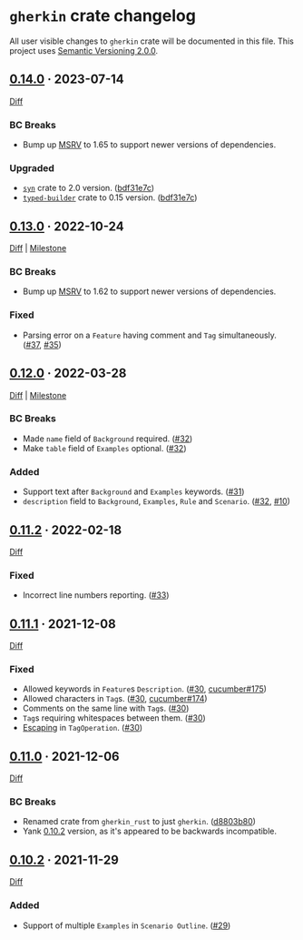 `gherkin` crate changelog
=========================

All user visible changes to `gherkin` crate will be documented in this file. This project uses [Semantic Versioning 2.0.0].




## [0.14.0] · 2023-07-14
[0.14.0]: /../../tree/v0.14.0

[Diff](/../../compare/v0.13.0...v0.14.0)

### BC Breaks

- Bump up [MSRV] to 1.65 to support newer versions of dependencies.

### Upgraded

- [`syn`] crate to 2.0 version. ([bdf31e7c])
- [`typed-builder`] crate to 0.15 version. ([bdf31e7c])

[bdf31e7c]: /../../commit/bdf31e7c093b6a3c74155d140125978cb3f6a4dc




## [0.13.0] · 2022-10-24
[0.13.0]: /../../tree/v0.13.0

[Diff](/../../compare/v0.12.0...v0.13.0) | [Milestone](/../../milestone/4)

### BC Breaks

- Bump up [MSRV] to 1.62 to support newer versions of dependencies.

### Fixed

- Parsing error on a `Feature` having comment and `Tag` simultaneously. ([#37], [#35])

[#35]: /../../issues/35
[#37]: /../../pull/37




## [0.12.0] · 2022-03-28
[0.12.0]: /../../tree/v0.12.0

[Diff](/../../compare/v0.11.2...v0.12.0) | [Milestone](/../../milestone/2)

### BC Breaks

- Made `name` field of `Background` required. ([#32])
- Make `table` field of `Examples` optional. ([#32])

### Added

- Support text after `Background` and `Examples` keywords. ([#31])
- `description` field to `Background`, `Examples`, `Rule` and `Scenario`. ([#32], [#10])

[#10]: /../../issues/10
[#31]: /../../pull/31
[#32]: /../../pull/32




## [0.11.2] · 2022-02-18
[0.11.2]: /../../tree/v0.11.2

[Diff](/../../compare/v0.11.1...v0.11.2)

### Fixed

- Incorrect line numbers reporting. ([#33])

[#33]: /../../pull/33




## [0.11.1] · 2021-12-08
[0.11.1]: /../../tree/v0.11.1

[Diff](/../../compare/v0.11.0...v0.11.1)

### Fixed

- Allowed keywords in `Feature`s `Description`. ([#30], [cucumber#175])
- Allowed characters in `Tag`s. ([#30], [cucumber#174])
- Comments on the same line with `Tag`s. ([#30])
- `Tag`s requiring whitespaces between them. ([#30])
- [Escaping][0111-1] in `TagOperation`. ([#30])

[#30]: /../../pull/30
[cucumber#174]: https://github.com/cucumber-rs/cucumber/issues/174
[cucumber#175]: https://github.com/cucumber-rs/cucumber/issues/175
[0111-1]: https://github.com/cucumber/tag-expressions/tree/6f444830b23bd8e0c5a2617cd51b91bc2e05adde#escaping




## [0.11.0] · 2021-12-06
[0.11.0]: /../../tree/v0.11.0

[Diff](/../../compare/v0.10.2...v0.11.0)

### BC Breaks

- Renamed crate from `gherkin_rust` to just `gherkin`. ([d8803b80])
- Yank [0.10.2] version, as it's appeared to be backwards incompatible.

[d8803b80]: /../../commit/d8803b808eb5bd2684b9dc7c868a9637a0398100




## [0.10.2] · 2021-11-29
[0.10.2]: /../../tree/v0.10.2

[Diff](/../../compare/v0.10.1...v0.10.2)

### Added

- Support of multiple `Examples` in `Scenario Outline`. ([#29])

[#29]: /../../pull/29




[`syn`]: https://docs.rs/syn
[`typed-builder`]: https://docs.rs/typed-builder
[MSRV]: https://doc.rust-lang.org/cargo/reference/manifest.html#the-rust-version-field
[Semantic Versioning 2.0.0]: https://semver.org
